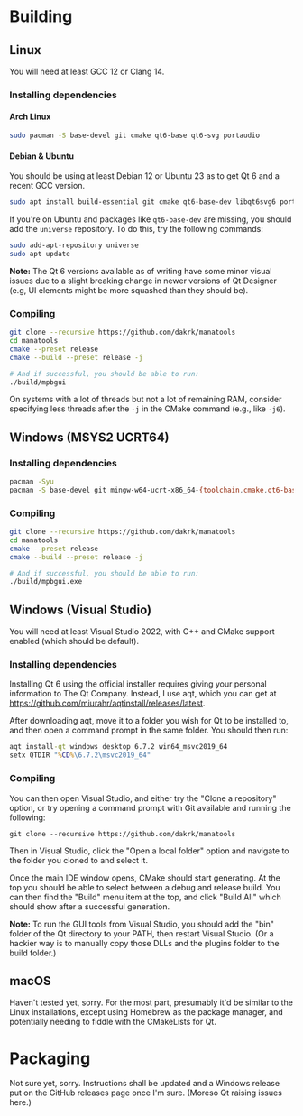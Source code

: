 # Building

## Linux

You will need at least GCC 12 or Clang 14.

### Installing dependencies

#### Arch Linux

```bash
sudo pacman -S base-devel git cmake qt6-base qt6-svg portaudio
```

#### Debian & Ubuntu

You should be using at least Debian 12 or Ubuntu 23 as to get Qt 6 and a recent GCC version.

```bash
sudo apt install build-essential git cmake qt6-base-dev libqt6svg6 portaudio19-dev
```

If you're on Ubuntu and packages like `qt6-base-dev` are missing, you should add the `universe` repository. To do this, try the following commands:

```bash
sudo add-apt-repository universe
sudo apt update
```

**Note:** The Qt 6 versions available as of writing have some minor visual issues due to a slight breaking change in newer versions of Qt Designer (e.g, UI elements might be more squashed than they should be).

### Compiling

```bash
git clone --recursive https://github.com/dakrk/manatools
cd manatools
cmake --preset release
cmake --build --preset release -j

# And if successful, you should be able to run:
./build/mpbgui
```

On systems with a lot of threads but not a lot of remaining RAM, consider specifying less threads after the `-j` in the CMake command (e.g., like `-j6`).

## Windows (MSYS2 UCRT64)

### Installing dependencies

```bash
pacman -Syu
pacman -S base-devel git mingw-w64-ucrt-x86_64-{toolchain,cmake,qt6-base,portaudio}
```

### Compiling

```bash
git clone --recursive https://github.com/dakrk/manatools
cd manatools
cmake --preset release
cmake --build --preset release -j

# And if successful, you should be able to run:
./build/mpbgui.exe
```

## Windows (Visual Studio)

You will need at least Visual Studio 2022, with C++ and CMake support enabled (which should be default).

### Installing dependencies

Installing Qt 6 using the official installer requires giving your personal information to The Qt Company. Instead, I use aqt, which you can get at https://github.com/miurahr/aqtinstall/releases/latest.

After downloading aqt, move it to a folder you wish for Qt to be installed to, and then open a command prompt in the same folder. You should then run:

```bat
aqt install-qt windows desktop 6.7.2 win64_msvc2019_64
setx QTDIR "%CD%\6.7.2\msvc2019_64"
```

### Compiling

You can then open Visual Studio, and either try the "Clone a repository" option, or try opening a command prompt with Git available and running the following:

```shell
git clone --recursive https://github.com/dakrk/manatools
```

Then in Visual Studio, click the "Open a local folder" option and navigate to the folder you cloned to and select it.

Once the main IDE window opens, CMake should start generating. At the top you should be able to select between a debug and release build. You can then find the "Build" menu item at the top, and click "Build All" which should show after a successful generation.

**Note:** To run the GUI tools from Visual Studio, you should add the "bin" folder of the Qt directory to your PATH, then restart Visual Studio. (Or a hackier way is to manually copy those DLLs and the plugins folder to the build folder.)

## macOS

Haven't tested yet, sorry. For the most part, presumably it'd be similar to the Linux installations, except using Homebrew as the package manager, and potentially needing to fiddle with the CMakeLists for Qt.

# Packaging

Not sure yet, sorry. Instructions shall be updated and a Windows release put on the GitHub releases page once I'm sure. (Moreso Qt raising issues here.)
